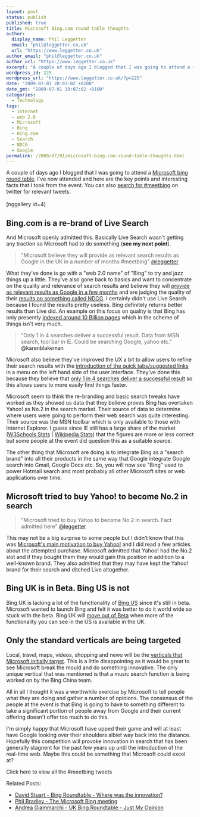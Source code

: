 ```yaml
---
layout: post
status: publish
published: true
title: Microsoft Bing.com round table thoughts
author:
  display_name: Phil Leggetter
  email: "phil@leggetter.co.uk"
  url: "https://www.leggetter.co.uk"
author_email: "phil@leggetter.co.uk"
author_url: "https://www.leggetter.co.uk"
excerpt: "A couple of days ago I blogged that I was going to attend a <a href=\"https://www.leggetter.co.uk/2009/06/27/bing-com-round-table.html\">Microsoft bing round table</a>. I've now attended and here are the key points and interesting facts that I took from the event. You can also <a href=\"http://search.twitter.com/search?q=%23meetbing\">search for #meetbing</a> on twitter for relevant tweets.\r\n"
wordpress_id: 225
wordpress_url: "https://www.leggetter.co.uk/?p=225"
date: "2009-07-01 20:07:02 +0100"
date_gmt: "2009-07-01 19:07:02 +0100"
categories:
  - Technology
tags:
  - Internet
  - web 2.0
  - Microsoft
  - Bing
  - Bing.com
  - Search
  - NDCG
  - Google
permalink: /2009/07/01/microsoft-bing-com-round-table-thoughts.html
---
```


<p>A couple of days ago I blogged that I was going to attend a <a href="/2009/06/27/bing-com-round-table.html">Microsoft bing round table</a>. I've now attended and here are the key points and interesting facts that I took from the event. You can also <a href="http://search.twitter.com/search?q=%23meetbing">search for #meetbing</a> on twitter for relevant tweets.<br />
<a id="more"></a><a id="more-225"></a><br />
[nggallery id=4]</p>
<h2>Bing.com is a re-brand of Live Search</h2>
<p>And Microsoft openly admitted this. Basically Live Search wasn't getting any traction so Microsoft had to do something (<strong>see my next point</strong>).</p>
<blockquote cite="http://twitter.com/leggetter/statuses/2391452758"><p>"Microsoft believe they will provide as relevant search results as Google in the UK in a number of months #meetbing" <a href="http://twitter.com/leggetter/statuses/2391452758">@leggetter</a></p></blockquote>
<p>What they've done is go with a "web 2.0 name" of "Bing" to try and jazz things up a little. They've also gone back to basics and want to concentrate on the quality and relevance of search results and believe they will <a href="http://twitter.com/leggetter/statuses/2391452758">provide as relevant results as Google in a few months</a> and are judging the quality of their <a href="http://twitter.com/leggetter/statuses/2391504912">results on something called NDCG</a>. I certainly didn't use Live Search because I found the results pretty useless. Bing definitely returns better results than Live did. An example on this focus on quality is that Bing has only presently <a href="http://twitter.com/Philbradley/statuses/2391299045">indexed around 10 Billion pages</a> which in the scheme of things isn't very much.</p>
<blockquote cite="http://twitter.com/karenblakeman/statuses/2391169015"><p>"Only 1 in 4 searches deliver a successful result. Data from MSN search, tool bar in IE. Could be searching Google, yahoo etc." <a>@karenblakeman</a></p></blockquote>
<p>Microsoft also believe they've improved the UX a bit to allow users to refine their search results with the <a href="http://twitter.com/leggetter/statuses/2391818464">introduction of the quick tabs/suggested links</a> in a menu on the left hand side of the user interface. They've done this because they believe that <a href="http://twitter.com/karenblakeman/statuses/2391169015">only 1 in 4 searches deliver a successful result</a> so this allows users to more easily find things faster.</p>
<p>Microsoft seem to think the re-branding and basic search tweaks have worked as they showed us data that they believe proves Bing has overtaken Yahoo! as No.2 in the search market. Their source of data to determine where users were going to perform their web search was quite interesting. Their source was the MSN toolbar which is only available to those with Internet Explorer. I guess since IE still has a large share of the market (<a href="http://www.w3schools.com/browsers/browsers_stats.asp">W3Schools Stats</a> | <a href="http://en.wikipedia.org/wiki/Usage_share_of_web_browsers">Wikipedia Stats</a>) that the figures are more or less correct but some people at the event did question this as a suitable source.</p>
<p>The other thing that Microsoft are doing is to integrate Bing as a "search brand" into all their products in the same way that Google integrate Google search into Gmail, Google Docs etc. So, you will now see "Bing" used to power Hotmail search and most probably all other Microsoft sites or web applications over time.</p>
<h2>Microsoft tried to buy Yahoo! to become No.2 in search</h2>
<blockquote cite="http://twitter.com/leggetter/statuses/2392182540"><p>"Microsoft tried to buy Yahoo to become No.2 in search. Fact admitted here" <a href="http://twitter.com/leggetter/statuses/2392182540">@leggetter</a></p></blockquote>
<p>This may not be a big surprise to some people but I didn't know that this was <a href="http://twitter.com/leggetter/statuses/2392182540">Microsoft's main motivation to buy Yahoo!</a> and I did read a few articles about the attempted purchase. Microsoft admitted that Yahoo! had the No.2 slot and if they bought them they would gain this position in addition to a well-known brand. They also admitted that they may have kept the Yahoo! brand for their search and ditched Live altogether.</p>
<h2>Bing UK is in Beta. Bing US is not</h2>
<p>Bing UK is lacking a lot of the functionality of <a href="http://www.bing.com/?scope=web&amp;setmkt=en-US&amp;setlang=SET_NULL&amp;uid=EAC0349C&amp;FORM=W5WA">Bing US</a> since it's still in beta. Microsoft wanted to launch Bing and felt it was better to do it world wide so stuck with the beta. Bing UK will <a href="http://twitter.com/leggetter/statuses/2391287460">move out of Beta</a> when more of the functionality you can see in the US is available in the UK.</p>
<h2>Only the standard verticals are being targeted</h2>
<p>Local, travel, maps, videos, shopping and news will be the <a href="http://twitter.com/leggetter/statuses/2392611319">verticals that Microsoft initially target</a>. This is a little disappointing as it would be great to see Microsoft break the mould and do something innovative. The only unique vertical that was mentioned is that a music search function is being worked on by the Bing China team.</p>
<p>All in all I thought it was a worthwhile exercise by Microsoft to tell people what they are doing and gather a number of opinions. The consensus of the people at the event is that Bing is going to have to something different to take a significant portion of people away from Google and their current offering doesn't offer too much to do this.</p>
<p>I'm simply happy that Microsoft have upped their game and will at least have Google looking over their shoulders albiet way back into the distance. Hopefully this competition will provoke innovation in search that has been generally stagnent for the past few years up until the introduction of the real-time web. Maybe this could be something that Microsoft could excel at?</p>
<p><a style="text-decoration: none;" href="http://search.twitter.com/search?q=%23meetbing">Click here to view all the #meetbing tweets</a></p>
<p>Related Posts:</p>
<ul>
<li><a href="http://www.davidstuart.co.uk/blog/?p=20">David Stuart - Bing Roundtable - Where was the innovation?</a></li>
<li><a href="http://philbradley.typepad.com/phil_bradleys_weblog/2009/06/the-microsoft-bing-meeting.html">Phil Bradley - The Microsoft Bing meeting</a></li>
<li><a href="http://webreflection.blogspot.com/2009/07/uk-bing-roundtable-just-my-opinion.html">Andrea Giammarchi - UK Bing Roundtable - Just My Opinion</a></li>
</ul>
